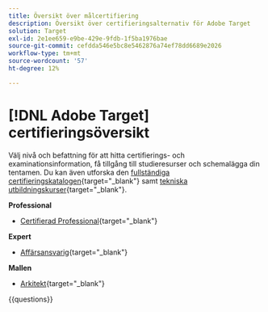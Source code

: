 ```yaml
---
title: Översikt över målcertifiering
description: Översikt över certifieringsalternativ för Adobe Target
solution: Target
exl-id: 2e1ee659-e9be-429e-9fdb-1f5ba1976bae
source-git-commit: cefdda546e5bc8e5462876a74ef78dd6689e2026
workflow-type: tm+mt
source-wordcount: '57'
ht-degree: 12%

---
```


# [!DNL Adobe Target] certifieringsöversikt

Välj nivå och befattning för att hitta certifierings- och examinationsinformation, få tillgång till studieresurser och schemalägga din tentamen. Du kan även utforska den [fullständiga certifieringskatalogen](https://certification.adobe.com/certifications){target="_blank"} samt [tekniska utbildningskurser](https://certification.adobe.com/courses/?/courses){target="_blank"}.

**Professional**

* [Certifierad Professional](https://certification.adobe.com/certification/target-business-practitioner-professional){target="_blank"} <!--AD0-E408-->

**Expert**

* [Affärsansvarig](https://certification.adobe.com/certification/target-business-practitioner-expert){target="_blank"} <!--AD0-E406-->

**Mallen**

* [Arkitekt](https://certification.adobe.com/certification/target-architect-master){target="_blank"} <!--AD0-E409-->

{{questions}}

